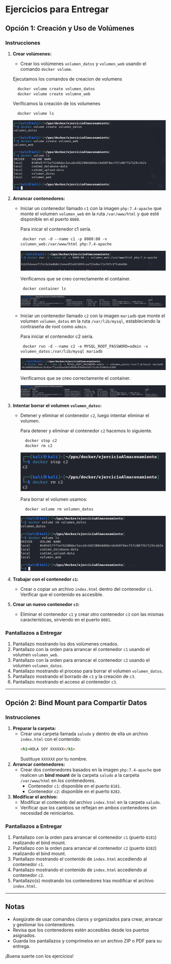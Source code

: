 # Ejercicios para Entregar

## Opción 1: Creación y Uso de Volúmenes

### **Instrucciones**
1. **Crear volúmenes:**
   - Crear los volúmenes `volumen_datos` y `volumen_web` usando el comando `docker volume`.

    Ejecutamos los comandos de creacion de volumens 
      ```
        docker volume create volumen_datos
        docker volume create volumne_web
      ```
    Verificamos la creación de los volumenes 

      ```
        docker volume ls

      ```

     ![](imagenes/imagenesACT3/imagen1.png) 



2. **Arrancar contenedores:**
   - Iniciar un contenedor llamado `c1` con la imagen `php:7.4-apache` que monte el volumen `volumen_web` en la ruta `/var/www/html` y que esté disponible en el puerto `8080`.

     Para inicar el contenedor c1 sería.
      ```
       docker run -d --name c1 -p 8080:80 -v columen_web:/var/www/html php:7.4-apache
      ```
     ![](imagenes/imagenesACT3/imagen2.png) 

     Verificamos que se creo correctamente el container.
      ```
       docker container ls
      ```
     ![](imagenes/imagenesACT3/imagen3.png)



   - Iniciar un contenedor llamado `c2` con la imagen `mariadb` que monte el volumen `volumen_datos` en la ruta `/var/lib/mysql`, estableciendo la contraseña de root como `admin`.

     Para iniciar el contenedor c2 sería.
      ```
       docker run -d --name c2 -e MYSQL_ROOT_PASSWORD=admin -v volumen_datos:/var/lib/mysql mariadb
      ```
     ![](imagenes/imagenesACT3/imagen4.png)

     Verificamos que se creo correctamente el container.

     ![](imagenes/imagenesACT3/imagen5.png)





3. **Intentar borrar el volumen `volumen_datos`:**
   - Detener y eliminar el contenedor `c2`, luego intentar eliminar el volumen.
   
     Para detener y eliminar el contenedor `c2` hacemos lo siguiente.
       ```
         docker stop c2
         docker rm c2
       ```
     ![](imagenes/imagenesACT3/imagen6.png)  

     Para borrar el volumen usamos:
       
       ```
         docker volume rm volumen_datos
       ``` 
     ![](imagenes/imagenesACT3/imagen7.png)


4. **Trabajar con el contenedor `c1`:**
   - Crear o copiar un archivo `index.html` dentro del contenedor `c1`. Verificar que el contenido es accesible.
5. **Crear un nuevo contenedor `c3`:**
   - Eliminar el contenedor `c1` y crear otro contenedor `c3` con las mismas características, sirviendo en el puerto `8081`.

### **Pantallazos a Entregar**
1. Pantallazo mostrando los dos volúmenes creados.
2. Pantallazo con la orden para arrancar el contenedor `c1` usando el volumen `volumen_web`.
3. Pantallazo con la orden para arrancar el contenedor `c2` usando el volumen `volumen_datos`.
4. Pantallazo mostrando el proceso para borrar el volumen `volumen_datos`.
5. Pantallazo mostrando el borrado de `c1` y la creación de `c3`.
6. Pantallazo mostrando el acceso al contenedor `c3`.

---

## Opción 2: Bind Mount para Compartir Datos

### **Instrucciones**
1. **Preparar la carpeta:**
   - Crear una carpeta llamada `saludo` y dentro de ella un archivo `index.html` con el contenido:
     ```html
     <h1>HOLA SOY XXXXXX</h1>
     ```
     Sustituye `XXXXXX` por tu nombre.
2. **Arrancar contenedores:**
   - Crear dos contenedores basados en la imagen `php:7.4-apache` que realicen un **bind mount** de la carpeta `saludo` a la carpeta `/var/www/html` en los contenedores.
     - Contenedor `c1`: disponible en el puerto `8181`.
     - Contenedor `c2`: disponible en el puerto `8282`.
3. **Modificar el archivo:**
   - Modificar el contenido del archivo `index.html` en la carpeta `saludo`.
   - Verificar que los cambios se reflejan en ambos contenedores sin necesidad de reiniciarlos.

### **Pantallazos a Entregar**
1. Pantallazo con la orden para arrancar el contenedor `c1` (puerto `8181`) realizando el bind mount.
2. Pantallazo con la orden para arrancar el contenedor `c2` (puerto `8282`) realizando el bind mount.
3. Pantallazo mostrando el contenido de `index.html` accediendo al contenedor `c1`.
4. Pantallazo mostrando el contenido de `index.html` accediendo al contenedor `c2`.
5. Pantallazo(s) mostrando los contenedores tras modificar el archivo `index.html`.

---

## Notas

- Asegúrate de usar comandos claros y organizados para crear, arrancar y gestionar los contenedores.
- Revisa que los contenedores estén accesibles desde los puertos asignados.
- Guarda los pantallazos y comprímelos en un archivo ZIP o PDF para su entrega.

¡Buena suerte con los ejercicios!
